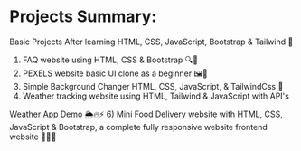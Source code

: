 # Projects Summary:

 Basic Projects After learning HTML, CSS, JavaScript, Bootstrap & Tailwind 📝
 
 
1)  FAQ website using HTML, CSS & Bootstrap 🔍📃
2) PEXELS website basic UI clone as a beginner 🖼📸
3) Simple Background Changer HTML, CSS, JavaScript, & TailwindCss 🎨
4) Weather tracking website using HTML, Tailwind & JavaScript with API's

[Weather App Demo](https://keen-zabaione-ec4a35.netlify.app/) 🌦🔥⚡
6)  Mini Food Delivery website with HTML, CSS, JavaScript & Bootstrap,
    a complete fully responsive website frontend website 🍔🍟🚚 
 
